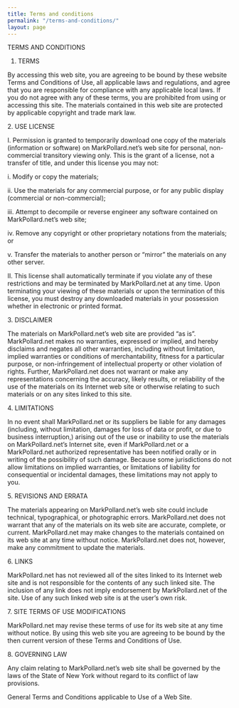 ```yaml
---
title: Terms and conditions
permalink: "/terms-and-conditions/"
layout: page
---
```


TERMS AND CONDITIONS

1. TERMS

By accessing this web site, you are agreeing to be bound by these website Terms and Conditions of Use, all applicable laws and regulations, and agree that you are responsible for compliance with any applicable local laws. If you do not agree with any of these terms, you are prohibited from using or accessing this site. The materials contained in this web site are protected by applicable copyright and trade mark law.

2\. USE LICENSE

I. Permission is granted to temporarily download one copy of the materials (information or software) on MarkPollard.net’s web site for personal, non-commercial transitory viewing only. This is the grant of a license, not a transfer of title, and under this license you may not:

i. Modify or copy the materials;

ii. Use the materials for any commercial purpose, or for any public display (commercial or non-commercial);

iii. Attempt to decompile or reverse engineer any software contained on MarkPollard.net’s web site;

iv. Remove any copyright or other proprietary notations from the materials; or

v. Transfer the materials to another person or “mirror” the materials on any other server.

II. This license shall automatically terminate if you violate any of these restrictions and may be terminated by MarkPollard.net at any time. Upon terminating your viewing of these materials or upon the termination of this license, you must destroy any downloaded materials in your possession whether in electronic or printed format.

3\. DISCLAIMER

The materials on MarkPollard.net’s web site are provided “as is”. MarkPollard.net makes no warranties, expressed or implied, and hereby disclaims and negates all other warranties, including without limitation, implied warranties or conditions of merchantability, fitness for a particular purpose, or non-infringement of intellectual property or other violation of rights. Further, MarkPollard.net does not warrant or make any representations concerning the accuracy, likely results, or reliability of the use of the materials on its Internet web site or otherwise relating to such materials or on any sites linked to this site.

4\. LIMITATIONS

In no event shall MarkPollard.net or its suppliers be liable for any damages (including, without limitation, damages for loss of data or profit, or due to business interruption,) arising out of the use or inability to use the materials on MarkPollard.net’s Internet site, even if MarkPollard.net or a MarkPollard.net authorized representative has been notified orally or in writing of the possibility of such damage. Because some jurisdictions do not allow limitations on implied warranties, or limitations of liability for consequential or incidental damages, these limitations may not apply to you.

5\. REVISIONS AND ERRATA

The materials appearing on MarkPollard.net’s web site could include technical, typographical, or photographic errors. MarkPollard.net does not warrant that any of the materials on its web site are accurate, complete, or current. MarkPollard.net may make changes to the materials contained on its web site at any time without notice. MarkPollard.net does not, however, make any commitment to update the materials.

6\. LINKS

MarkPollard.net has not reviewed all of the sites linked to its Internet web site and is not responsible for the contents of any such linked site. The inclusion of any link does not imply endorsement by MarkPollard.net of the site. Use of any such linked web site is at the user’s own risk.

7\. SITE TERMS OF USE MODIFICATIONS

MarkPollard.net may revise these terms of use for its web site at any time without notice. By using this web site you are agreeing to be bound by the then current version of these Terms and Conditions of Use.

8\. GOVERNING LAW

Any claim relating to MarkPollard.net’s web site shall be governed by the laws of the State of New York without regard to its conflict of law provisions.

General Terms and Conditions applicable to Use of a Web Site.
